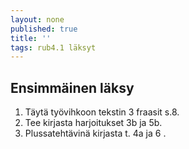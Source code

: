 ```yaml
---
layout: none
published: true
title: ''
tags: rub4.1 läksyt
---
```


## Ensimmäinen läksy

1. Täytä työvihkoon tekstin 3 fraasit s.8.
2. Tee kirjasta harjoitukset 3b ja 5b.
3. Plussatehtävinä kirjasta t. 4a ja 6 .